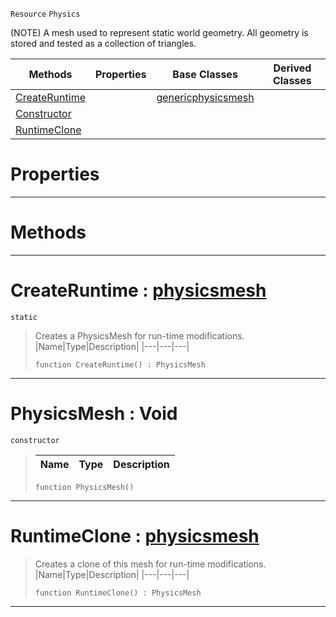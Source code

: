  `Resource` `Physics`



(NOTE) A mesh used to represent static world geometry. All geometry is stored and tested as a collection of triangles.

|Methods|Properties|Base Classes|Derived Classes|
|---|---|---|---|
|[ CreateRuntime](https://plasmaengine.github.io/PlasmaDocs/Plasma1/C++/code_reference/class_reference/physicsmesh.markdown#createruntime-plasma-engin)| |[genericphysicsmesh](https://plasmaengine.github.io/PlasmaDocs/Plasma1/C++/code_reference/class_reference/genericphysicsmesh.markdown)| |
|[ Constructor](https://plasmaengine.github.io/PlasmaDocs/Plasma1/C++/code_reference/class_reference/physicsmesh.markdown#physicsmesh-void)| | | |
|[ RuntimeClone](https://plasmaengine.github.io/PlasmaDocs/Plasma1/C++/code_reference/class_reference/physicsmesh.markdown#runtimeclone-plasma-engine)| | | |


 #  Properties


---  
 #  Methods


---  
 #  CreateRuntime : [physicsmesh](https://plasmaengine.github.io/PlasmaDocs/Plasma1/C++/code_reference/class_reference/physicsmesh.markdown)

 `static`

> Creates a PhysicsMesh for run-time modifications.
> |Name|Type|Description|
> |---|---|---|
> ``` lang=cpp, name=Lightning
> function CreateRuntime() : PhysicsMesh
> ``` 


---  
 #  PhysicsMesh : Void

 `constructor`

> 
> |Name|Type|Description|
> |---|---|---|
> ``` lang=cpp, name=Lightning
> function PhysicsMesh()
> ``` 


---  
 #  RuntimeClone : [physicsmesh](https://plasmaengine.github.io/PlasmaDocs/Plasma1/C++/code_reference/class_reference/physicsmesh.markdown)

> Creates a clone of this mesh for run-time modifications.
> |Name|Type|Description|
> |---|---|---|
> ``` lang=cpp, name=Lightning
> function RuntimeClone() : PhysicsMesh
> ``` 


---  
 

 
